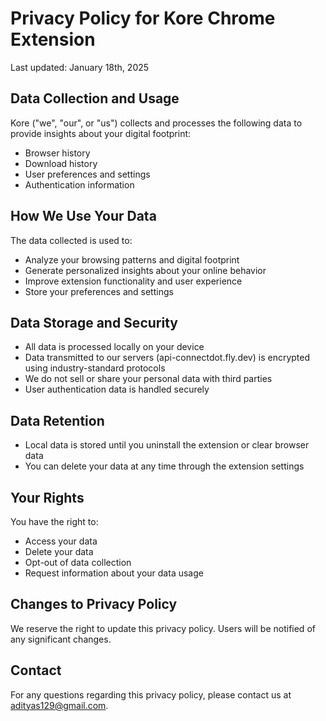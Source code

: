 # Privacy Policy for Kore Chrome Extension

Last updated: January 18th, 2025

## Data Collection and Usage
Kore ("we", "our", or "us") collects and processes the following data to provide insights about your digital footprint:

- Browser history
- Download history
- User preferences and settings
- Authentication information

## How We Use Your Data
The data collected is used to:
- Analyze your browsing patterns and digital footprint
- Generate personalized insights about your online behavior
- Improve extension functionality and user experience
- Store your preferences and settings

## Data Storage and Security
- All data is processed locally on your device
- Data transmitted to our servers (api-connectdot.fly.dev) is encrypted using industry-standard protocols
- We do not sell or share your personal data with third parties
- User authentication data is handled securely

## Data Retention
- Local data is stored until you uninstall the extension or clear browser data
- You can delete your data at any time through the extension settings

## Your Rights
You have the right to:
- Access your data
- Delete your data
- Opt-out of data collection
- Request information about your data usage

## Changes to Privacy Policy
We reserve the right to update this privacy policy. Users will be notified of any significant changes.

## Contact
For any questions regarding this privacy policy, please contact us at adityas129@gmail.com.

